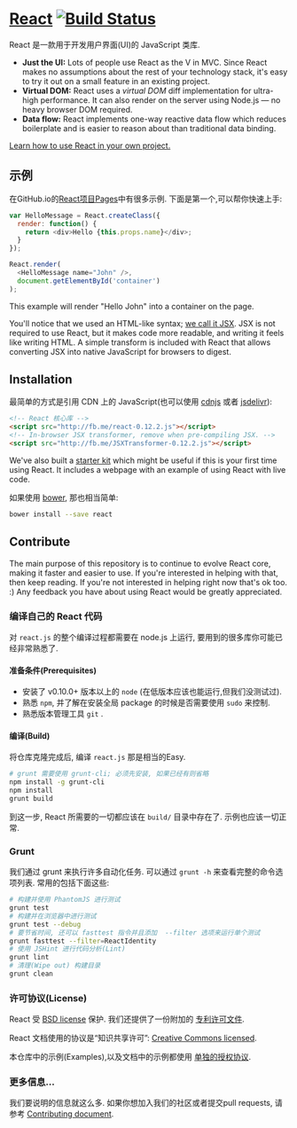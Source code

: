 # [React](http://facebook.github.io/react) [![Build Status](https://travis-ci.org/facebook/react.svg?branch=master)](https://travis-ci.org/facebook/react)

React 是一款用于开发用户界面(UI)的 JavaScript 类库.

* **Just the UI:** Lots of people use React as the V in MVC. Since React makes no assumptions about the rest of your technology stack, it's easy to try it out on a small feature in an existing project.
* **Virtual DOM:** React uses a *virtual DOM* diff implementation for ultra-high performance. It can also render on the server using Node.js — no heavy browser DOM required.
* **Data flow:** React implements one-way reactive data flow which reduces boilerplate and is easier to reason about than traditional data binding.

[Learn how to use React in your own project.](http://facebook.github.io/react/docs/getting-started.html)

## 示例

在GitHub.io的[React项目Pages](http://facebook.github.io/react/)中有很多示例. 下面是第一个,可以帮你快速上手:

```js
var HelloMessage = React.createClass({
  render: function() {
    return <div>Hello {this.props.name}</div>;
  }
});

React.render(
  <HelloMessage name="John" />,
  document.getElementById('container')
);
```

This example will render "Hello John" into a container on the page.

You'll notice that we used an HTML-like syntax; [we call it JSX](http://facebook.github.io/react/docs/jsx-in-depth.html). JSX is not required to use React, but it makes code more readable, and writing it feels like writing HTML. A simple transform is included with React that allows converting JSX into native JavaScript for browsers to digest.

## Installation

最简单的方式是引用 CDN 上的 JavaScript(也可以使用 [cdnjs](https://cdnjs.com/libraries/react) 或者 [jsdelivr](http://www.jsdelivr.com/#!react)):

```html
<!-- React 核心库 -->
<script src="http://fb.me/react-0.12.2.js"></script>
<!-- In-browser JSX transformer, remove when pre-compiling JSX. -->
<script src="http://fb.me/JSXTransformer-0.12.2.js"></script>
```

We've also built a [starter kit](http://facebook.github.io/react/downloads/react-0.12.2.zip) which might be useful if this is your first time using React. It includes a webpage with an example of using React with live code.

如果使用 [bower](http://bower.io), 那也相当简单:

```sh
bower install --save react
```

## Contribute

The main purpose of this repository is to continue to evolve React core, making it faster and easier to use. If you're interested in helping with that, then keep reading. If you're not interested in helping right now that's ok too. :) Any feedback you have about using React would be greatly appreciated.

### 编译自己的 React 代码

对 `react.js` 的整个编译过程都需要在 node.js 上运行, 要用到的很多库你可能已经非常熟悉了.

#### 准备条件(Prerequisites)

* 安装了 v0.10.0+ 版本以上的 `node` (在低版本应该也能运行,但我们没测试过).
* 熟悉 `npm`, 并了解在安装全局 package 的时候是否需要使用 `sudo` 来控制.
* 熟悉版本管理工具 `git` .

#### 编译(Build)

将仓库克隆完成后, 编译 `react.js` 那是相当的Easy.

```sh
# grunt 需要使用 grunt-cli; 必须先安装, 如果已经有则省略
npm install -g grunt-cli
npm install
grunt build
```

到这一步, React 所需要的一切都应该在 `build/` 目录中存在了. 示例也应该一切正常.

### Grunt

我们通过 grunt 来执行许多自动化任务. 可以通过 `grunt -h` 来查看完整的命令选项列表. 常用的包括下面这些:

```sh
# 构建并使用 PhantomJS 进行测试
grunt test
# 构建并在浏览器中进行测试
grunt test --debug
# 要节省时间, 还可以 fasttest 指令并且添加  --filter 选项来运行单个测试
grunt fasttest --filter=ReactIdentity
# 使用 JSHint 进行代码分析(Lint)
grunt lint
# 清理(Wipe out) 构建目录
grunt clean
```

### 许可协议(License)

React 受 [BSD license](./LICENSE) 保护. 我们还提供了一份附加的 [专利许可文件](./PATENTS).

React 文档使用的协议是“知识共享许可”: [Creative Commons licensed](./LICENSE-docs).

本仓库中的示例(Examples),以及文档中的示例都使用 [单独的授权协议](./LICENSE-examples).

### 更多信息…

我们要说明的信息就这么多. 如果你想加入我们的社区或者提交pull requests, 请参考 [Contributing document](CONTRIBUTING.md).

